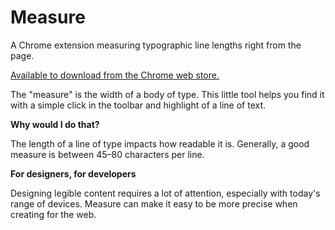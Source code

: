 # Measure
A Chrome extension measuring typographic line lengths right from the page.

[Available to download from the Chrome web store.](https://chrome.google.com/webstore/detail/measure/bbompmbliibpeaaloikpoahdokhjdmeg)

The "measure" is the width of a body of type. This little tool helps you find it with a simple click in the toolbar and highlight of a line of text.

**Why would I do that?**

The length of a line of type impacts how readable it is. Generally, a good measure is between 45–80 characters per line.

**For designers, for developers**

Designing legible content requires a lot of attention, especially with today's range of devices. Measure can make it easy to be more precise when creating for the web.
